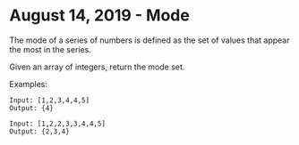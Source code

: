 # August 14, 2019 - Mode

The mode of a series of numbers is defined as the set of values that appear the 
most in the series.

Given an array of integers, return the mode set.

Examples:
```
Input: [1,2,3,4,4,5]
Output: {4}

Input: [1,2,2,3,3,4,4,5]
Output: {2,3,4}
```